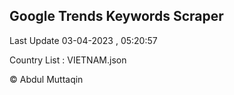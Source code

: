

## Google Trends Keywords Scraper 
 
Last Update 03-04-2023 , 05:20:57

Country List :
VIETNAM.json



© Abdul Muttaqin 
